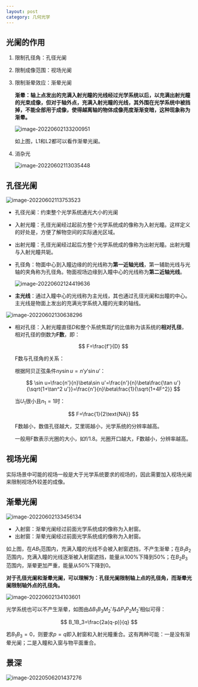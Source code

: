 ```yaml
---
layout: post
category: 几何光学
---
```


## 光阑的作用

1. 限制孔径角：孔径光阑

2. 限制成像范围：视场光阑

3. 限制渐晕效应：渐晕光阑

   **渐晕：轴上点发出的充满入射光瞳的光线经过光学系统以后，以充满出射光瞳的光束成像，但对于轴外点，充满入射光瞳的光线，其外围在光学系统中被挡掉，不能全部用于成像，使得越离轴的物体成像亮度渐渐变暗，这种现象称为渐晕。**

   ![image-20220602133200951](../img/2022-06-02-光阑/image-20220602133200951.png)

   如上图，L1和L2都可以看作渐晕光阑。

4. 消杂光

   ![image-20220602113035448](../img/2022-06-02-光阑/image-20220602113035448.png)

## 孔径光阑

![image-20220602113753523](../img/2022-06-02-光阑/image-20220602113753523.png)

- 孔径光阑：约束整个光学系统通光大小的光阑

- 入射光瞳：孔径光阑经过起前方整个光学系统成的像称为入射光瞳。这样定义的好处是，方便了解物空间的实际通光区域。

- 出射光瞳：孔径光阑经过起后方整个光学系统成的像称为出射光瞳。出射光瞳与入射光瞳共轭。

- 孔径角：物面中心到入瞳边缘的的光线称为**第一近轴光线**，第一辅助光线与光轴的夹角称为孔径角。物面视场边缘到入瞳中心的光线称为**第二近轴光线**。

  ![image-20220602124419636](../img/2022-06-02-光阑/image-20220602124419636.png)

- **主光线**：通过入瞳中心的光线称为主光线，其也通过孔径光阑和出瞳的中心。主光线是物面上发出的充满光学系统入瞳的光束的轴线。

![image-20220602130638296](../img/2022-06-02-光阑/image-20220602130638296.png)

- 相对孔径：入射光瞳直径$D$和整个系统焦距$f'$的比值称为该系统的**相对孔径**，相对孔径的倒数为**F数**，即：
  
  
  $$
  F=\frac{f'}{D}
  $$
  
  
  F数与孔径角的关系：
  
  根据阿贝正弦条件$ny\sin u=n'y'\sin u'$：
  
  
  $$
  \sin u=\frac{n'}{n}\beta\sin u'=\frac{n'}{n}\beta\frac{\tan u'}{\sqrt{1+\tan^2 u'}}=\frac{n'}{n}\beta\frac{1}{\sqrt{1+4F^2}}
  $$
  
  
  当$U_1$很小且$n_1=1$时：
  
  
  $$
  F=\frac{1}{2\text{NA}}
  $$
  
  
  F数越小，数值孔径越大，艾里斑越小，光学系统的分辨率越高。
  
  一般用F数表示光圈的大小，如f/1.8。光圈开口越大，F数越小，分辨率越高。

## 视场光阑

实际场景中可能的视场一般是大于光学系统要求的视场的，因此需要加入视场光阑来限制视场外较差的成像。

## 渐晕光阑

![image-20220602133456134](../img/2022-06-02-光阑/image-20220602133456134.png)

- 入射窗：渐晕光阑经过前面光学系统成的像称为入射窗。
- 出射窗：渐晕光阑经过前面光学系统成的像称为入射窗。

如上图，在$AB_1$范围内，充满入瞳的光线不会被入射窗遮挡，不产生渐晕；在$B_1B_2$范围内，充满入瞳的光线逐渐被入射窗遮挡，能量从100%下降到50%；在$B_2B_3$范围内，渐晕更加严重，能量从50%下降到0。

**对于孔径光阑和渐晕光阑，可以理解为：孔径光阑限制轴上点的孔径角，而渐晕光阑限制轴外点的孔径角。**

![image-20220602134103601](../img/2022-06-02-光阑/image-20220602134103601.png)

光学系统也可以不产生渐晕，如图由$\Delta B_1B_3M_2'$与$\Delta P_1P_2M_2'$相似可得：


$$
B_1B_3=\frac{2a(q-p)}{q}
$$


若$B_1B_3=0$，则要求$p=q$即入射窗和入射光瞳重合。这有两种可能：一是没有渐晕光阑；二是入瞳和入窗与物平面重合。

## 景深

![image-20220506201437276](../img/2022-06-02-光阑/image-20220506201437276.png)